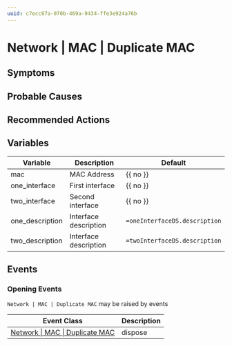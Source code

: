 ```yaml
---
uuid: c7ecc87a-070b-469a-9434-ffe3e924a76b
---
```

# Network | MAC | Duplicate MAC

## Symptoms

## Probable Causes

## Recommended Actions

## Variables

| Variable        | Description           | Default                       |
| --------------- | --------------------- | ----------------------------- |
| mac             | MAC Address           | {{ no }}                      |
| one_interface   | First interface       | {{ no }}                      |
| two_interface   | Second interface      | {{ no }}                      |
| one_description | Interface description | `=oneInterfaceDS.description` |
| two_description | Interface description | `=twoInterfaceDS.description` |

## Events

### Opening Events
`Network | MAC | Duplicate MAC` may be raised by events

| Event Class                                                                                   | Description |
| --------------------------------------------------------------------------------------------- | ----------- |
| [Network \| MAC \| Duplicate MAC](ref://event-classes-reference/network/mac/duplicate-mac.md) | dispose     |

